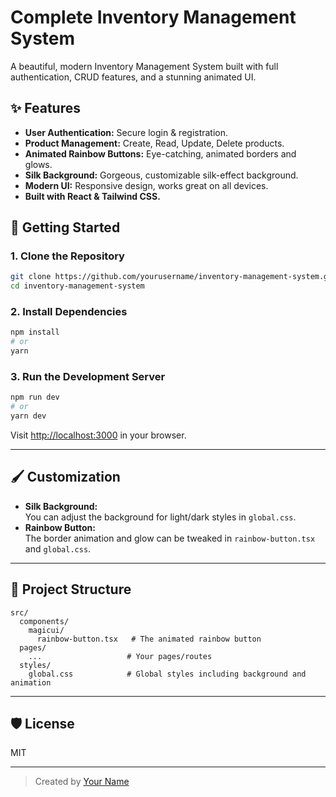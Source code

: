# Complete Inventory Management System

A beautiful, modern Inventory Management System built with full authentication, CRUD features, and a stunning animated UI.

## ✨ Features

- **User Authentication:** Secure login & registration.
- **Product Management:** Create, Read, Update, Delete products.
- **Animated Rainbow Buttons:** Eye-catching, animated borders and glows.
- **Silk Background:** Gorgeous, customizable silk-effect background.
- **Modern UI:** Responsive design, works great on all devices.
- **Built with React & Tailwind CSS.**

## 🚀 Getting Started

### 1. Clone the Repository

```bash
git clone https://github.com/yourusername/inventory-management-system.git
cd inventory-management-system
```

### 2. Install Dependencies

```bash
npm install
# or
yarn
```

### 3. Run the Development Server

```bash
npm run dev
# or
yarn dev
```

Visit [http://localhost:3000](http://localhost:3000) in your browser.

---

## 🖌️ Customization

- **Silk Background:**  
  You can adjust the background for light/dark styles in `global.css`.
- **Rainbow Button:**  
  The border animation and glow can be tweaked in `rainbow-button.tsx` and `global.css`.

---

## 📂 Project Structure

```
src/
  components/
    magicui/
      rainbow-button.tsx   # The animated rainbow button
  pages/
    ...                   # Your pages/routes
  styles/
    global.css            # Global styles including background and animation
```

---

## 🛡️ License

MIT

---

> Created by [Your Name](https://github.com/yourusername)
